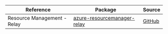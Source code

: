 | Reference | Package | Source |
|---|---|---|
|Resource Management - Relay|[azure-resourcemanager-relay](https://repo1.maven.org/maven2/com/azure/resourcemanager/azure-resourcemanager-relay)|[GitHub](https://github.com/Azure/azure-sdk-for-java/blob/main/sdk/relay/azure-resourcemanager-relay)|
